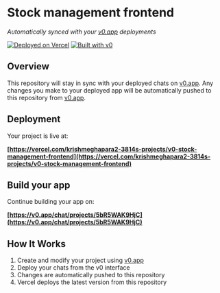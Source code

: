 # Stock management frontend

*Automatically synced with your [v0.app](https://v0.app) deployments*

[![Deployed on Vercel](https://img.shields.io/badge/Deployed%20on-Vercel-black?style=for-the-badge&logo=vercel)](https://vercel.com/krishmeghapara2-3814s-projects/v0-stock-management-frontend)
[![Built with v0](https://img.shields.io/badge/Built%20with-v0.app-black?style=for-the-badge)](https://v0.app/chat/projects/5bR5WAK9HjC)

## Overview

This repository will stay in sync with your deployed chats on [v0.app](https://v0.app).
Any changes you make to your deployed app will be automatically pushed to this repository from [v0.app](https://v0.app).

## Deployment

Your project is live at:

**[https://vercel.com/krishmeghapara2-3814s-projects/v0-stock-management-frontend](https://vercel.com/krishmeghapara2-3814s-projects/v0-stock-management-frontend)**

## Build your app

Continue building your app on:

**[https://v0.app/chat/projects/5bR5WAK9HjC](https://v0.app/chat/projects/5bR5WAK9HjC)**

## How It Works

1. Create and modify your project using [v0.app](https://v0.app)
2. Deploy your chats from the v0 interface
3. Changes are automatically pushed to this repository
4. Vercel deploys the latest version from this repository
